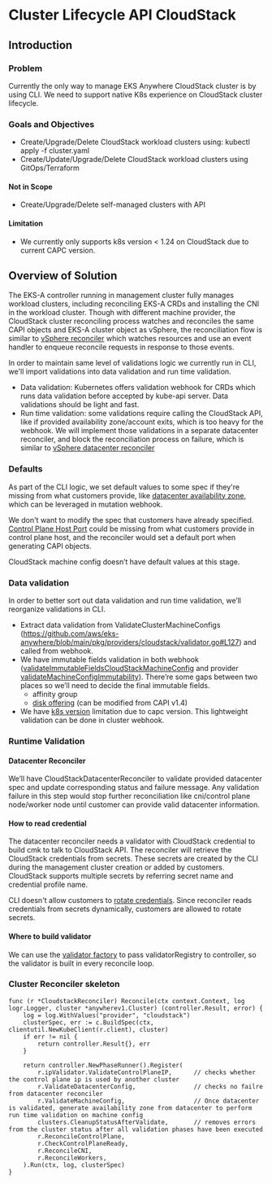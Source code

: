 # Cluster Lifecycle API CloudStack

## Introduction

### Problem

Currently the only way to manage EKS Anywhere CloudStack cluster is by using CLI. We need to support native K8s experience on CloudStack cluster lifecycle.

### Goals and Objectives

* Create/Upgrade/Delete CloudStack workload clusters using: kubectl apply -f cluster.yaml
* Create/Update/Upgrade/Delete CloudStack workload clusters using GitOps/Terraform

#### Not in Scope

* Create/Upgrade/Delete self-managed clusters with API

#### Limitation

* We currently only supports k8s version < 1.24 on CloudStack due to current CAPC version.

## Overview of Solution

The EKS-A controller running in management cluster fully manages workload clusters, including reconciling EKS-A CRDs and installing the CNI in the workload cluster. Though with different machine provider, the CloudStack cluster reconciling process watches and reconciles the same CAPI objects and EKS-A cluster object as vSphere, the reconciliation flow is similar to [vSphere reconciler](images/cluster_reconcile.png) which watches resources and use an event handler to enqueue reconcile requests in response to those events.

In order to maintain same level of validations logic we currently run in CLI, we'll import validations into data validation and run time validation.
* Data validation: Kubernetes offers validation webhook for CRDs which runs data validation before accepted by kube-api server. Data validations should be light and fast.
* Run time validation: some validations require calling the CloudStack API, like if provided availability zone/account exits, which is too heavy for the webhook. We will implement those validations in a separate datacenter reconciler, and block the reconciliation process on failure, which is similar to [vSphere datacenter reconciler](https://github.com/aws/eks-anywhere/blob/main/designs/full-cluster-lifecycle-api.md?plain=1#L82)

### Defaults

As part of the CLI logic, we set default values to some spec if they're missing from what customers provide, like [datacenter availability zone](https://github.com/aws/eks-anywhere/blob/ed4425dadb19600b4eb446d29b81f5c2441c16f6/pkg/api/v1alpha1/cloudstackdatacenterconfig_types.go#L216), which can be leveraged in mutation webhook. 

We don't want to modify the spec that customers have already specified. [Control Plane Host Port](https://github.com/aws/eks-anywhere/blob/3c1fd0ff732641ed02137213863942403f59c320/pkg/providers/cloudstack/validator.go#L211) could be missing from what customers provide in control plane host, and the reconciler would set a default port when generating CAPI objects. 

CloudStack machine config doesn’t have default values at this stage.

### Data validation

In order to better sort out data validation and run time validation, we’ll reorganize validations in CLI.

* Extract data validation from ValidateClusterMachineConfigs (https://github.com/aws/eks-anywhere/blob/main/pkg/providers/cloudstack/validator.go#L127) and called from webhook.
* We have immutable fields validation in both webhook ([validateImmutableFieldsCloudStackMachineConfig](https://github.com/aws/eks-anywhere/blob/ed4425dadb19600b4eb446d29b81f5c2441c16f6/pkg/api/v1alpha1/cloudstackmachineconfig_webhook.go#L86) and provider [validateMachineConfigImmutability](https://github.com/aws/eks-anywhere/blob/01cd1e7c3da0c6d87b2d85c4ac6e61f409091e9d/pkg/providers/cloudstack/cloudstack.go#L162)). There’re some gaps between two places so we’ll need to decide the final immutable fields.
  * affinity group
  * [disk offering](https://github.com/aws/eks-anywhere/issues/5319) (can be modified from CAPI v1.4)
* We have [k8s version](https://github.com/aws/eks-anywhere/blob/ed4425dadb19600b4eb446d29b81f5c2441c16f6/pkg/providers/cloudstack/cloudstack.go#L1371) limitation due to capc version. This lightweight validation can be done in cluster webhook.

### Runtime Validation

#### Datacenter Reconciler

We’ll have CloudStackDatacenterReconciler to validate provided datacenter spec and update corresponding status and failure message. Any validation failure in this step would stop further reconciliation like cni/control plane node/worker node until customer can provide valid datacenter information.

#### How to read credential

  The datacenter reconciler needs a validator with CloudStack credential to build cmk to talk to CloudStack API. The reconciler will retrieve the CloudStack credentials from secrets. These secrets are created by the CLI during the management cluster creation or added by customers. CloudStack supports multiple secrets by referring secret name and credential profile name.

  CLI doesn't allow customers to [rotate credentials](https://github.com/aws/eks-anywhere/blob/main/designs/cloudstack-multiple-endpoints.md?plain=1#L187). Since reconciler reads credentials from secrets dynamically, customers are allowed to rotate secrets.

#### Where to build validator

  We can use the [validator factory](https://github.com/aws/eks-anywhere/blob/3c1fd0ff732641ed02137213863942403f59c320/pkg/providers/cloudstack/validator_registry.go#L25) to pass validatorRegistry to controller, so the validator is built in every reconcile loop.

### Cluster Reconciler skeleton
```
func (r *CloudstackReconciler) Reconcile(ctx context.Context, log logr.Logger, cluster *anywherev1.Cluster) (controller.Result, error) {
    log = log.WithValues("provider", "cloudstack")
    clusterSpec, err := c.BuildSpec(ctx, clientutil.NewKubeClient(r.client), cluster)
    if err != nil {
        return controller.Result{}, err
    }
    
    return controller.NewPhaseRunner().Register(
        r.ipValidator.ValidateControlPlaneIP,      // checks whether the control plane ip is used by another cluster
        r.ValidateDatacenterConfig,                // checks no failre from datacenter reconciler 
        r.ValidateMachineConfig,                   // Once datacenter is validated, generate availability zone from datacenter to perform run time validation on machine config
        clusters.CleanupStatusAfterValidate,       // removes errors from the cluster status after all validation phases have been executed
        r.ReconcileControlPlane,
        r.CheckControlPlaneReady,      
        r.ReconcileCNI,      
        r.ReconcileWorkers,
    ).Run(ctx, log, clusterSpec)
}
```

